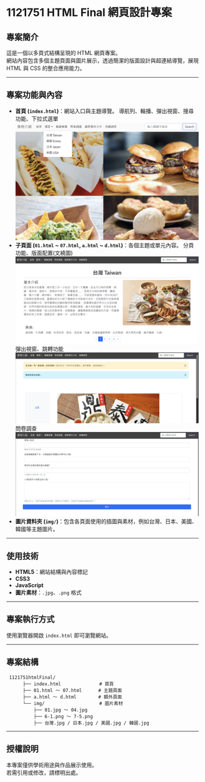 # 1121751 HTML Final 網頁設計專案

## 專案簡介

這是一個以多頁式結構呈現的 HTML 網頁專案。  
網站內容包含多個主題頁面與圖片展示，透過簡潔的版面設計與超連結導覽，展現 HTML 與 CSS 的整合應用能力。

---

## 專案功能與內容
- **首頁 (`index.html`)**：網站入口與主題導覽。
導航列、輪播、彈出視窗、搜尋功能、下拉式選單
![預覽](img/01.png)
- **子頁面 (`01.html` ~ `07.html`, `a.html` ~ `d.html`)**：各個主題或單元內容。
分頁功能、版面配置(文繞圖)
![預覽](img/02.png)
彈出視窗、跳轉功能
![預覽](img/04.png)
問卷調查
![預覽](img/05.png)
- **圖片資料夾 (`img/`)**：包含各頁面使用的插圖與素材，例如台灣、日本、美國、韓國等主題圖片。  

---

## 使用技術
- **HTML5**：網站結構與內容標記  
- **CSS3**  
- **JavaScript**
- **圖片素材**：`.jpg`、`.png` 格式  

---

## 專案執行方式

使用瀏覽器開啟 `index.html` 即可瀏覽網站。  

---

## 專案結構
```
 1121751htmlFinal/
      ├── index.html              # 首頁
      ├── 01.html ～ 07.html      # 主題頁面
      ├── a.html ～ d.html        # 額外頁面
      └── img/                    # 圖片素材
          ├── 01.jpg ～ 04.jpg
          ├── 6-1.png ～ 7-5.png
          ├── 台灣.jpg / 日本.jpg / 美國.jpg / 韓國.jpg
```
---

## 授權說明
本專案僅供學術用途與作品展示使用。  
若需引用或修改，請標明出處。
